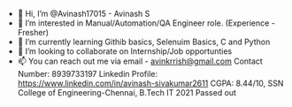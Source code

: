 - 👋 Hi, I’m @Avinash17015 - Avinash S
- 👀 I’m interested in Manual/Automation/QA Engineer role. (Experience - Fresher)
- 🌱 I’m currently learning Githib basics, Selenuim Basics, C and Python
- 💞️ I’m looking to collaborate on Internship/Job opportunties
- 📫 You can reach out me via email - avinkrrish@gmail.com
Contact Number: 8939733197
Linkedin Profile: https://www.linkedin.com/in/avinash-sivakumar2611
CGPA: 8.44/10, SSN College of Engineering-Chennai, B.Tech IT 2021 Passed out

<!---
Avinash17015/Avinash17015 is a ✨ special ✨ repository because its `README.md` (this file) appears on your GitHub profile.
You can click the Preview link to take a look at your changes.
--->
